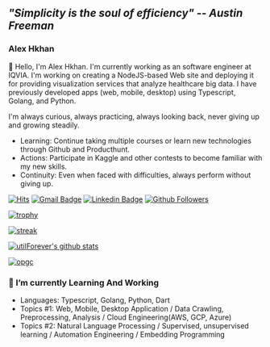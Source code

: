 ## ***"Simplicity is the soul of efficiency" -- Austin Freeman***

### Alex Hkhan

👋 Hello, I'm Alex Hkhan. I'm currently working as an software engineer at IQVIA. I'm working on creating a NodeJS-based Web site and deploying it for providing visualization services that analyze healthcare big data. I have previously developed apps (web, mobile, desktop) using Typescript, Golang, and Python.

I'm always curious, always practicing, always looking back, never giving up and growing steadily.
* Learning: Continue taking multiple courses or learn new technologies through Github and Producthunt.
* Actions: Participate in Kaggle and other contests to become familiar with my new skills.
* Continuity: Even when faced with difficulties, always perform without giving up.

[![Hits](https://hits.seeyoufarm.com/api/count/incr/badge.svg?url=https%3A%2F%2Fgithub.com%2Fhanhyeonkyu&count_bg=%2379C83D&title_bg=%23555555&icon=&icon_color=%23E7E7E7&title=hits&edge_flat=false)](https://github.com/hanhyeonkyu)
[![Gmail Badge](https://img.shields.io/badge/-Gmail-d14836?style=flat-square&logo=Gmail&logoColor=white&link=mailto:busgod1212@gmail.com)](mailto:busgod1212@gmail.com)
[![Linkedin Badge](https://img.shields.io/badge/-LinkedIn-blue?style=flat-square&logo=Linkedin&logoColor=white&link=https://www.linkedin.com/in/hyeonkyu-han-86453113a/)](https://www.linkedin.com/in/hyeonkyu-han-86453113a/)
[![Github Followers](https://img.shields.io/github/followers/hanhyeonkyu?color=06d6a0&label=Github%20Followers&style=for-the-badge)](https://github.com/hanhyeonkyu?tab=followers)

[![trophy](https://github-profile-trophy.vercel.app/?username=hanhyeonkyu&theme=chalk&row=2&column=5)](https://github.com/ryo-ma/github-profile-trophy)

[![streak](https://github-readme-streak-stats.herokuapp.com/?user=utilforever&theme=calm)](https://github.com/hanhyeonkyu)

[![utilForever's github stats](https://github-readme-stats.vercel.app/api?username=hanhyeonkyu&show_icons=true&theme=dracula)](https://github.com/hanhyeonkyu)

[![opgc](https://api.opgc.me/githubs/users/hanhyeonkyu/tag/?theme=dracula)](https://opgc.me/#/users/hanhyeonkyu)

### 🌱 I’m currently Learning And Working
- Languages: Typescript, Golang, Python, Dart
- Topics #1: Web, Mobile, Desktop Application / Data Crawling, Preprocessing, Analysis / Cloud Engineering(AWS, GCP, Azure)
- Topics #2: Natural Language Processing / Supervised, unsupervised learning / Automation Engineering / Embedding Programming
